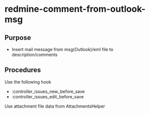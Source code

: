 # redmine-comment-from-outlook-msg

## Purpose

* Insert mail message from msg(Outlook)/eml file to description/comments

## Procedures
Use the following hook

* :controller_issues_new_before_save
* :controller_issues_edit_before_save

Use attachment file data from AttachmentsHelper
